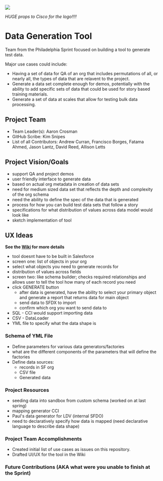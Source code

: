 
![](https://github.com/SFDO-Sprint-2019-Philadelphia/DataGenerationTool/blob/master/Assets/Data%20Generation%20Logo%20Idea%20v01_small.png)

_HUGE props to Cisco for the logo!!!!_

# Data Generation Tool
Team from the Philadelphia Sprint focused on building a tool to generate test data.

Major use cases could include:
* Having a set of data for QA of an org that includes permutations of all, or nearly all, the types of data that are relavent to the project.
* Generate a data set complete enough for demos, potentially with the ability to add specific sets of data that could be used for story based training materials.
* Generate a set of data at scales that allow for testing bulk data processing.

## Project Team
* Team Leader(s): Aaron Crosman
* GitHub Scribe: Kim Snipes
* List of all Contributors: Andrew Curran, Francisco Borges, Fatama Ahmed, Jason Lantz, David Reed, Allison Letts

## Project Vision/Goals
* support QA and project demos
* user friendly interface to generate data
* based on actual org metadata in creation of data sets
* need for medium sized data set that reflects the depth and complexity of the org schema
* need the ability to define the spec of the data that is generated
* process for how you can build test data sets that follow a story
* specifications for what distribution of values across data model would look like
* sketch implementation of tool

## UX Ideas 
**See the [Wiki](https://github.com/SFDO-Sprint-2019-Philadelphia/DataGenerationTool/wiki/Data-Generation-Tool-UI-Ideas) for more details**
* tool doesnt have to be built in Salesforce
* screen one: list of objects in your org
* select what objects you need to generate records for
* distribution of values across fields
* screen two: like schema builder; checks required relationships and allows user to tell the tool how many of each record you need
* click GENERATE button
    * after data is generated, have the ability to select your primary object and generate a report that returns data for main object
    * send data to SFDX to import
    * confirm which org you want to send data to
* SQL - CCI would support importing data
* CSV - DataLoader
* YML file to specify what the data shape is

### Schema of YML File
* Define parameters for various data generators/factories
* what are the different components of the parameters that will define the factories
* Define data sources:
    * records in SF org
    * CSV file
    * Generated data

### Project Resources
* seeding data into sandbox from custom schema (worked on at last spring)
* mapping generator CCI
* Paul's data generator for LDV (internal SFDO)
* need to declaratively specify how data is mapped (need declarative language to describe data shape)

### Project Team Accomplishments
* Created initial list of use cases as issues on this repository.
* Drafted UI/UX for the tool in the Wiki

### Future Contributions (AKA what were you unable to finish at the Sprint)
